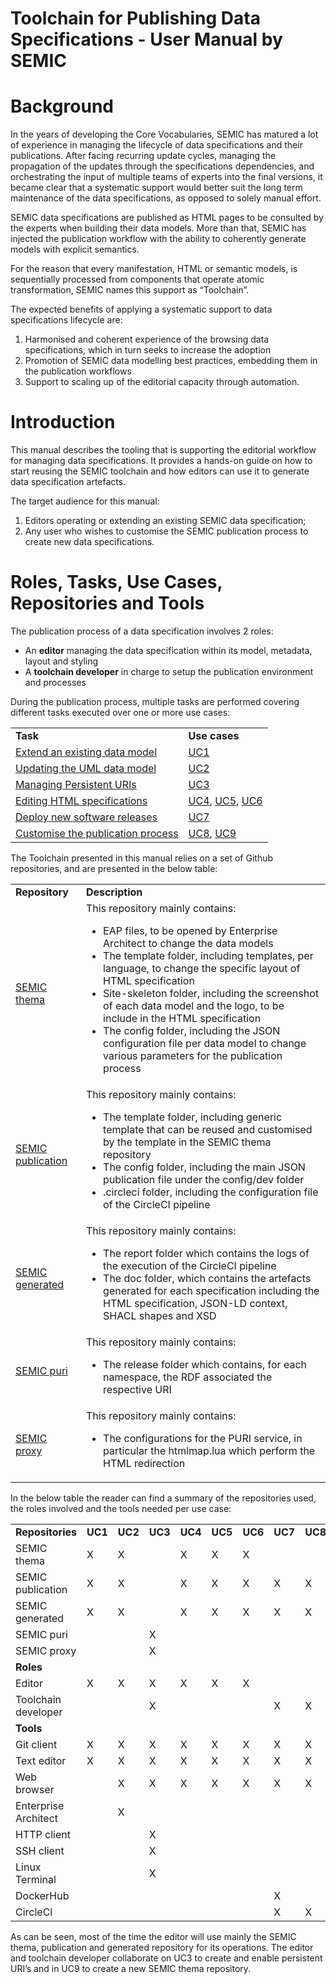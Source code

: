 # ​Toolchain for Publishing Data Specifications -  User Manual by SEMIC

# Background

In the years of developing the Core Vocabularies, SEMIC has matured a lot of experience in managing the lifecycle of data specifications and their publications. After facing recurring update cycles, managing the propagation of the updates through the specifications dependencies, and orchestrating the input of multiple teams of experts into the final versions, it became clear that a systematic support would better suit the long term maintenance of the data specifications, as opposed to solely manual effort. 

SEMIC data specifications are published as HTML pages to be consulted by the experts when building their data models. More than that, SEMIC has injected the publication workflow with the ability to coherently generate models with explicit semantics. 

For the reason that every manifestation, HTML or semantic models, is sequentially processed from components that operate atomic transformation, SEMIC names this support as “Toolchain”.

The expected benefits of applying a systematic support to data specifications lifecycle are:

1. Harmonised and coherent experience of the browsing data specifications, which in turn seeks to increase the adoption
2. Promotion of SEMIC data modelling best practices, embedding them in the publication workflows
3. Support to scaling up of the editorial capacity through automation.

# Introduction

This manual describes the tooling that is supporting the editorial workflow for managing data specifications. It provides a hands-on guide on how to start reusing the SEMIC toolchain and how editors can use it to generate data specification artefacts. 

The target audience for this manual:

1. Editors operating or extending an existing SEMIC data specification;
2. Any user who wishes to customise the SEMIC publication process to create new data specifications.


# Roles, Tasks, Use Cases, Repositories and Tools 

The publication process of a data specification involves 2 roles:

* An **editor** managing the data specification within its model, metadata, layout and styling
* A **toolchain developer** in charge to setup the publication environment and processes

During the publication process, multiple tasks are performed covering different tasks executed over one or more use cases:

<table>
  <tr>
   <td><strong>Task</strong></td>
   <td><strong>Use cases</strong></td>
  </tr>
  <tr>
   <td><a href="extend_existing_data_model.md">Extend an existing data model</a></td>
   <td><a href="extend_existing_data_model.md#uc1-create-a-new-core-person">UC1</a></td>
  </tr>
  <tr>
   <td><a href="updating_UML_data_model.md">Updating the UML data model</a></td>
   <td><a href="updating_UML_data_model.md#uc2-adding-a-new-property-in-an-existing-class">UC2</a></td>
  </tr>
  <tr>
   <td><a href="managing_persistent_URIs.md">Managing Persistent URIs</a></td>
   <td><a href="managing_persistent_URIs.md#uc3-create-a-persistent-uri-for-a-new-property">UC3</a></td>
  </tr>
  <tr>
   <td><a href="editing_HTML_specifications.md">Editing HTML specifications</a></td>
   <td><a href="editing_HTML_specifications.md#uc4-update-the-publication-metadata-of-the-specification">UC4</a>, <a href="editing_HTML_specifications.md#uc5-adding-a-changelog-section-in-the-specification">UC5</a>, <a href="editing_HTML_specifications.md#uc6-changing-the-colour-of-the-hyperlinks">UC6</a></td>
  </tr>
  <tr>
   <td><a href="deploy_new_software_releases.md">Deploy new software releases</a></td>
   <td><a href="deploy_new_software_releases.md#uc7-activate-a-new-release-of-transformation-software-in-the-toolchain">UC7</a></td>
  </tr>
  <tr>
   <td><a href="customise_publication_process.md">Customise the publication process</a></td>
   <td><a href="customise_publication_process.md#uc8-using-circleci-to-build-data-specifications">UC8</a>, <a href="customise_publication_process.md#uc9-initiating-a-new-semic-thema-repository">UC9</a></td>
  </tr>
</table>

The Toolchain presented in this manual relies on a set of Github repositories, and are presented in the below table: 

<table>
  <tr>
   <td><strong>Repository</strong></td>
   <td><strong>Description</strong></td>
  </tr>
  <tr>
   <td><a href="https://github.com/SEMICeu/uri.semic.eu-thema">SEMIC thema</a></td>
   <td>This repository mainly contains:
	<ul>
		<li>EAP files, to be opened by Enterprise Architect to change the data models</li>
		<li>The template folder, including templates, per language, to change the specific layout of HTML specification</li>
		<li>Site-skeleton folder, including the screenshot of each data model and the logo, to be include in the HTML specification</li>
		<li>The config folder, including the JSON configuration file per data model to change various parameters for the publication process</li>
	</ul></td>
  </tr>
  <tr>
   <td><a href="https://github.com/SEMICeu/uri.semic.eu-publication">SEMIC publication</a></td>
   <td>This repository mainly contains:
	<ul>
		<li>The template folder, including generic template that can be reused and customised by the template in the SEMIC thema repository</li>
		<li>The config folder, including the main JSON publication file under the config/dev folder</li>
		<li>.circleci folder, including the configuration file of the CircleCI pipeline</li>
	</li>
	</ul></td>
  </tr>
  <tr>
   <td><a href="https://github.com/SEMICeu/uri.semic.eu-generated">SEMIC generated</a></td>
   <td>This repository mainly contains:
	<ul>
		<li>The report folder which contains the logs of the execution of the CircleCI pipeline</li>
		<li>The doc folder, which contains the artefacts generated for each specification including the HTML specification, JSON-LD context, SHACL shapes and XSD</li>
	</ul></td>
  </tr>
  <tr>
   <td><a href="https://github.com/SEMICeu/uri.semic.eu-puris">SEMIC puri</a></td>
   <td>This repository mainly contains:
	<ul>
		<li>The release folder which contains, for each namespace, the RDF associated the respective URI</li>
	</ul></td>
  </tr>
  <tr>
   <td><a href="https://github.com/SEMICeu/uri.semic.eu-proxy">SEMIC proxy</a></td>
   <td>This repository mainly contains:
	<ul>
		<li>The configurations for the PURI service, in particular the htmlmap.lua which perform the HTML redirection</li>
	</ul></td>
  </tr>
</table>


In the below table the reader can find a summary of the repositories used, the roles involved and the tools needed per use case:


<table>
  <tr>
   <td><strong>Repositories</strong></td>
   <td><strong>UC1</strong></td>
   <td><strong>UC2</strong></td>
   <td><strong>UC3</strong></td>
   <td><strong>UC4</strong></td>
   <td><strong>UC5</strong></td>
   <td><strong>UC6</strong></td>
   <td><strong>UC7</strong></td>
   <td><strong>UC8</strong></td>
   <td><strong>UC9</strong></td>
  </tr>
  <tr>
   <td>SEMIC thema</td>
   <td>X</td>
   <td>X</td>
   <td></td>
   <td>X</td>
   <td>X</td>
   <td>X</td>
   <td></td>
   <td></td>
   <td></td>
  </tr>
  <tr>
   <td>SEMIC publication</td>
   <td>X</td>
   <td>X</td>
   <td></td>
   <td>X</td>
   <td>X</td>
   <td>X</td>
   <td>X</td>
   <td>X</td>
   <td>X</td>
  </tr>
  <tr>
   <td>SEMIC generated</td>
   <td>X</td>
   <td>X</td>
   <td></td>
   <td>X</td>
   <td>X</td>
   <td>X</td>
   <td>X</td>
   <td>X</td>
   <td>X</td>
  </tr>
  <tr>
   <td>SEMIC puri</td>
   <td></td>
   <td></td>
   <td>X</td>
   <td></td>
   <td></td>
   <td></td>
   <td></td>
   <td></td>
   <td></td>
  </tr>
  <tr>
   <td>SEMIC proxy</td>
   <td></td>
   <td></td>
   <td>X</td>
   <td></td>
   <td></td>
   <td></td>
   <td></td>
   <td></td>
   <td></td>
  </tr>
  <tr>
   <td><strong>Roles</strong></td>
   <td colspan="9"></td>
  </tr>
  <tr>
   <td>Editor</td>
   <td>X</td>
   <td>X</td>
   <td>X</td>
   <td>X</td>
   <td>X</td>
   <td>X</td>
   <td></td>
   <td></td>
   <td>X</td>
  </tr>
  <tr>
   <td>Toolchain developer</td>
   <td></td>
   <td></td>
   <td>X</td>
   <td></td>
   <td></td>
   <td></td>
   <td>X</td>
   <td>X</td>
   <td>X</td>
  </tr>
    <tr>
   <td><strong>Tools</strong></td>
   <td colspan="9"></td>
  </tr>
  <tr>
   <td>Git client</td>
   <td>X</td>
   <td>X</td>
   <td>X</td>
   <td>X</td>
   <td>X</td>
   <td>X</td>
   <td>X</td>
   <td>X</td>
   <td>X</td>
  </tr>
  <tr>
   <td>Text editor</td>
   <td>X</td>
   <td>X</td>
   <td>X</td>
   <td>X</td>
   <td>X</td>
   <td>X</td>
   <td>X</td>
   <td>X</td>
   <td>X</td>
  </tr>
  <tr>
   <td>Web browser</td>
   <td></td>
   <td>X</td>
   <td>X</td>
   <td>X</td>
   <td>X</td>
   <td>X</td>
   <td>X</td>
   <td>X</td>
   <td>X</td>
  </tr>
  <tr>
   <td>Enterprise Architect</td>
   <td></td>
   <td>X</td>
   <td></td>
   <td></td>
   <td></td>
   <td></td>
   <td></td>
   <td></td>
   <td></td>
  </tr>
  <tr>
   <td>HTTP client</td>
   <td></td>
   <td></td>
   <td>X</td>
   <td></td>
   <td></td>
   <td></td>
   <td></td>
   <td></td>
   <td></td>
  </tr>
  <tr>
   <td>SSH client</td>
   <td></td>
   <td></td>
   <td>X</td>
   <td></td>
   <td></td>
   <td></td>
   <td></td>
   <td></td>
   <td></td>
  </tr>
  <tr>
   <td>Linux Terminal</td>
   <td></td>
   <td></td>
   <td>X</td>
   <td></td>
   <td></td>
   <td></td>
   <td></td>
   <td></td>
   <td></td>
  </tr>
  <tr>
   <td>DockerHub</td>
   <td></td>
   <td></td>
   <td></td>
   <td></td>
   <td></td>
   <td></td>
   <td>X</td>
   <td></td>
   <td></td>
  </tr>
  <tr>
   <td>CircleCI</td>
   <td></td>
   <td></td>
   <td></td>
   <td></td>
   <td></td>
   <td></td>
   <td>X</td>
   <td>X</td>
   <td>X</td>
  </tr>
</table>


As can be seen, most of the time the editor will use mainly the SEMIC thema, publication and generated repository for its operations. The editor and toolchain developer collaborate on UC3 to create and enable persistent URI’s and in UC9 to create a new SEMIC thema repository.
